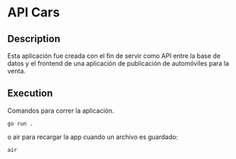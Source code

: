 # API Cars

## Description

Esta aplicación fue creada con el fin de servir como API entre la base de datos y el frontend de una aplicación de publicación de automóviles para la venta.

## Execution

Comandos para correr la aplicación.

```go run .```

o air para recargar la app cuando un archivo es guardado:

```air``` 
